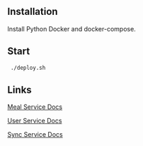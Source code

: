 

## Installation

Install Python Docker and docker-compose.

## Start

   ```bash
    ./deploy.sh
   ```

## Links 

[Meal Service Docs](http://localhost/meal/docs)

[User Service Docs](http://localhost/user/docs)

[Sync Service Docs](http://localhost/sync/docs)



